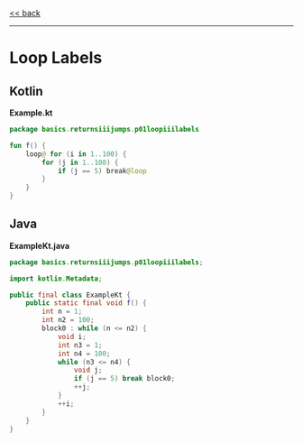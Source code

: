 
[<< back](https://github.com/tomasbjerre/yet-another-kotlin-vs-java-comparison)

-----------------------------

# Loop Labels

## Kotlin

**Example.kt**

```kotlin
package basics.returnsiiijumps.p01loopiiilabels

fun f() {
    loop@ for (i in 1..100) {
        for (j in 1..100) {
            if (j == 5) break@loop
        }
    }
}
```

## Java

**ExampleKt.java**

```java
package basics.returnsiiijumps.p01loopiiilabels;

import kotlin.Metadata;

public final class ExampleKt {
    public static final void f() {
        int n = 1;
        int n2 = 100;
        block0 : while (n <= n2) {
            void i;
            int n3 = 1;
            int n4 = 100;
            while (n3 <= n4) {
                void j;
                if (j == 5) break block0;
                ++j;
            }
            ++i;
        }
    }
}

```
